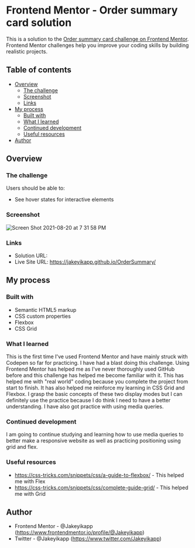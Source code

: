 # Frontend Mentor - Order summary card solution

This is a solution to the [Order summary card challenge on Frontend Mentor](https://www.frontendmentor.io/challenges/order-summary-component-QlPmajDUj). Frontend Mentor challenges help you improve your coding skills by building realistic projects. 

## Table of contents

- [Overview](#overview)
  - [The challenge](#the-challenge)
  - [Screenshot](#screenshot)
  - [Links](#links)
- [My process](#my-process)
  - [Built with](#built-with)
  - [What I learned](#what-i-learned)
  - [Continued development](#continued-development)
  - [Useful resources](#useful-resources)
- [Author](#author)

## Overview

### The challenge

Users should be able to:

- See hover states for interactive elements

### Screenshot
![Screen Shot 2021-08-20 at 7 31 58 PM](https://user-images.githubusercontent.com/25337119/130302594-fa996d36-4fbd-4f46-a583-5865591c6daa.png)


### Links

- Solution URL: 
- Live Site URL: https://jakeyikapp.github.io/OrderSummary/

## My process

### Built with

- Semantic HTML5 markup
- CSS custom properties
- Flexbox
- CSS Grid

### What I learned

This is the first time I've used Frontend Mentor and have mainly struck with Codepen so far for practicing. I have had a blast doing this challenge. Using Frontend Mentor has helped me as I've never thoroughly used GitHub before and this challenge has helped me become familiar with it. This has helped me with "real world" coding because you complete the project from start to finish. It has also helped me reinforce my learning in CSS Grid and Flexbox. I grasp the basic concepts of these two display modes but I can definitely use the practice because I do think I need to have a better understanding. I have also got practice with using media queries.

### Continued development

I am going to continue studying and learning how to use media queries to better make a responsive website as well as practicing positioning using grid and flex. 

### Useful resources

- https://css-tricks.com/snippets/css/a-guide-to-flexbox/ - This helped me with Flex
- https://css-tricks.com/snippets/css/complete-guide-grid/ - This helped me with Grid


## Author

- Frontend Mentor - @Jakeyikapp (https://www.frontendmentor.io/profile/@Jakeyikapp)
- Twitter - @Jakeyikapp (https://www.twitter.com/Jakeyikapp)

